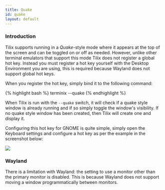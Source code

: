 ```yaml
---
title: Quake
id: quake
layout: default
---
```

### Introduction

Tilix supports running in a _Quake_-style mode where it appears at the top of the screen and can be toggled on or off as needed. However, unlike other terminal emulators that support this mode Tilix does not register a global hot key. Instead you must register a hot key yourself with the Desktop Environment you are using, this is required because Wayland does not support global hot keys.

When you register the hot key, simply bind it to the following command:

{% highlight bash %}
terminix --quake
{% endhighlight %}

When Tilix is run with the `--quake` switch, it will check if a quake style window is already running and if so simply toggle the window's visibility. If no quake style window has been created, then Tilix will create one and display it.

Configuring this hot key for GNOME is quite simple, simply open the Keyboard settings and configure a hot key as per the example in the screenshot below:

![]({{site.baseurl}}/assets/images/manual/hotkey.png)

### Wayland

There is a limitation with Wayland: the setting to use a monitor other than the primary monitor is disabled. This is because Wayland does not support moving a window programmatically between monitors.
